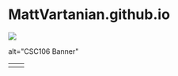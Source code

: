 # MattVartanian.github.io
<!DOCTYPE html>
<html>
    <head>
        <meta charset="utf-8">
        <title>HTML basics</title>
    </head>
    <body>
<img src="https://lh3.googleusercontent.com/bySOD0x5yghwnrb_
6mSytgpHqSKkGtWg2sv2BmmtQQlULYcGSZ9yQigg7mGUG_XECfwtX2JYmH-
CpIA2bblVdaedpk8cwllHA54UEyGtLhSLrk0yyIJN_nNt41Fym1tJZiqQUp58 " >

alt="CSC106 Banner" 
<table> 
<tr> 
<td> <img src=" "</td> <td><img src=" "></td>  </tr>
    </body>
</html>
